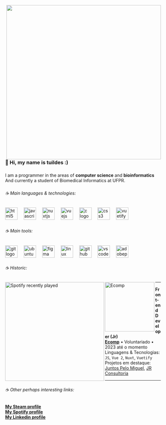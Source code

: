 <img src="https://raw.githubusercontent.com/MicaelliMedeiros/micaellimedeiros/master/image/computer-illustration.png" min-width="500px" max-width="500px" width="500px" align="right">

<h3 align="left">🐇 Hi, my name is tuildes :)</h3>

###

<p align="left">I am a programmer in the areas of <strong>computer science</strong> and <strong>bioinformatics</strong><br>And currently a student of Biomedical Informatics at UFPR.</p>

###

<h6 align="left">☕  Main languages & technologies:</h6>

###

<div align="left">
  <img src="https://skillicons.dev/icons?i=html" height="40" alt="html5 logo"  />
  <img width="12" />
  <img src="https://skillicons.dev/icons?i=js" height="40" alt="javascript logo"  />
  <img width="12" />
  <img src="https://skillicons.dev/icons?i=nuxtjs" height="40" alt="nuxtjs logo"  />
  <img width="12" />
  <img src="https://skillicons.dev/icons?i=vue" height="40" alt="vuejs logo"  />
  <img width="12" />
  <img src="https://skillicons.dev/icons?i=c" height="40" alt="c logo"  />
  <img width="12" />
  <img src="https://skillicons.dev/icons?i=css" height="40" alt="css3 logo"  />
  <img width="12" />
  <img src="https://cdn.simpleicons.org/vuetify/1867C0" height="40" alt="vuetify logo"  />
</div>

###

<h6 align="left">☕  Main tools:</h6>

###

<div align="left">
  <img src="https://skillicons.dev/icons?i=git" height="40" alt="git logo"  />
  <img width="12" />
  <img src="https://cdn.simpleicons.org/ubuntu/E95420" height="40" alt="ubuntu logo"  />
  <img width="12" />
  <img src="https://skillicons.dev/icons?i=figma" height="40" alt="figma logo"  />
  <img width="12" />
  <img src="https://skillicons.dev/icons?i=linux" height="40" alt="linux logo"  />
  <img width="12" />
  <img src="https://skillicons.dev/icons?i=github" height="40" alt="github logo"  />
  <img width="12" />
  <img src="https://skillicons.dev/icons?i=vscode" height="40" alt="vscode logo"  />
  <img width="12" />
  <img src="https://skillicons.dev/icons?i=ps" height="40" alt="adobephotoshop logo"  />
</div>

<h6 align="left">☕  Historic:</h6>

<a href="https://open.spotify.com/user/aq8nkj7zs2bey71k6fsegdx8e">
  <img src="https://spotify-recently-played-readme.vercel.app/api?user=aq8nkj7zs2bey71k6fsegdx8e&count=5&unique=false" alt="Spotify recently played" min-width="320px" max-width="320px" width="320px" align="left"  />
</a>

###

[<img align="left" height="160px" width="160px" alt="Ecomp" src="https://media.licdn.com/dms/image/C4E0BAQH52NBaBJ3Chw/company-logo_200_200/0/1657585171137?e=2147483647&v=beta&t=W_HaSuUsGZNfW0ejGZl6sTLZqky4MTCpYvMtCgaCzB4"/>](https://ecomp.co/)

***

**Front-end Developer (Jr)** \
[**Ecomp**](https://ecomp.co/) • Voluntariado • 2023 até o momento \
Linguagens & Tecnologias: `JS`, `Vue 2`, `Nuxt`, `Vuetify` \
Projetos em destaque: [Juntos Pelo Miguel](), [JR Consultoria]()
<br/>

***

<h6> ☕ Other perhaps interesting links: </h6>

  **[My Steam profile](https://steamcommunity.com/id/tuildes/)** \
  **[My Spotify profile](https://open.spotify.com/user/aq8nkj7zs2bey71k6fsegdx8e?si=1f0e1560100e4b31)** \
  **[My Linkedin profile](https://www.linkedin.com/in/gfrehse/)**

